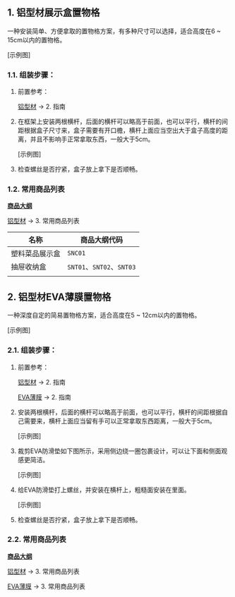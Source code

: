 ## 1. 铝型材展示盒置物格

一种安装简单、方便拿取的置物格方案，有多种尺寸可以选择，适合高度在6 \~ 15cm以内的置物格。

[示例图]

### 1.1. 组装步骤：

1. 前置参考：

	[铝型材](https://gitee.com/kukela/diy-furniture/tree/master/doc/DesignGuide/铝型材.md) -> 2. 指南

2. 在框架上安装两根横杆，后面的横杆可以略高于前面，也可以平行，横杆的间距根据盒子尺寸来，盒子需要有开口檐，横杆上面应当空出大于盒子高度的距离，并且不影响手正常拿取东西，一般大于5cm。
    
    [示例图]

3. 检查螺丝是否拧紧，盒子放上拿下是否顺畅。

### 1.2. 常用商品列表

**[商品大纲](https://gitee.com/kukela/diy-furniture/tree/master/doc/商品大纲.md)**

[铝型材](https://gitee.com/kukela/diy-furniture/tree/master/doc/DesignGuide/铝型材.md) -> 3. 常用商品列表

| 名称 | 商品大纲代码 |
| - | - |
| 塑料菜品展示盒 | `SNC01` |
| 抽屉收纳盒 | `SNT01`、`SNT02`、`SNT03` |
| | |

## 2. 铝型材EVA薄膜置物格

一种深度自定的简易置物格方案，适合高度在5 \~ 12cm以内的置物格。 

[示例图]

### 2.1. 组装步骤：

1. 前置参考：

	[铝型材](https://gitee.com/kukela/diy-furniture/tree/master/doc/DesignGuide/铝型材.md) -> 2. 指南

    [EVA薄膜](https://gitee.com/kukela/diy-furniture/tree/master/doc/DesignGuide/EVA薄膜.md) -> 2. 指南

2. 安装两根横杆，后面的横杆可以略高于前面，也可以平行，横杆的间距根据自己需要来，横杆上面应当留有手可以正常拿取东西距离，一般大于5cm。

    [示例图]

3. 裁剪EVA防滑垫如下图所示，采用侧边绕一圈包裹设计，可以让下面和侧面观感更简洁。

    [示例图]

4. 给EVA防滑垫打上螺丝，并安装在横杆上，粗糙面安装在里面。
    
    [示例图]

5. 检查螺丝是否拧紧，盒子放上拿下是否顺畅。

### 2.2. 常用商品列表

**[商品大纲](https://gitee.com/kukela/diy-furniture/tree/master/doc/商品大纲.md)**

[铝型材](https://gitee.com/kukela/diy-furniture/tree/master/doc/DesignGuide/铝型材.md) -> 3. 常用商品列表

[EVA薄膜](https://gitee.com/kukela/diy-furniture/tree/master/doc/DesignGuide/EVA薄膜.md) -> 3. 常用商品列表
